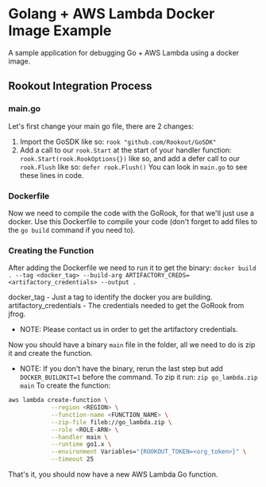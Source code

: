 # Golang + AWS Lambda Docker Image Example

A sample application for debugging Go + AWS Lambda using a docker image.

## Rookout Integration Process

### main.go
Let's first change your main go file, there are 2 changes:
1. Import the GoSDK like so: `rook "github.com/Rookout/GoSDK"`
2. Add a call to our `rook.Start` at the start of your handler function: `rook.Start(rook.RookOptions{})` like so, and add a defer call to our `rook.Flush` like so: `defer rook.Flush()`
You can look in `main.go` to see these lines in code.

### Dockerfile
Now we need to compile the code with the GoRook, for that we'll just use a docker.
Use this Dockerfile to compile your code (don't forget to add files to the `go build` command if you need to).

### Creating the Function
After adding the Dockerfile we need to run it to get the binary:
`docker build . --tag <docker_tag> --build-arg ARTIFACTORY_CREDS=<artifactory_credentials> --output .`

docker_tag - Just a tag to identify the docker you are building.
artifactory_credentials - The credentials needed to get the GoRook from jfrog.
* NOTE: Please contact us in order to get the artifactory credentials.

Now you should have a binary `main` file in the folder, all we need to do is zip it and create the function.
* NOTE: If you don't have the binary, rerun the last step but add `DOCKER_BUILDKIT=1` before the command.
To zip it run: `zip go_lambda.zip main`
To create the function:
```bash
aws lambda create-function \
            --region <REGION> \
            --function-name <FUNCTION_NAME> \
            --zip-file fileb://go_lambda.zip \
            --role <ROLE-ARN> \
            --handler main \
            --runtime go1.x \
            --environment Variables="{ROOKOUT_TOKEN=<org_token>}" \
            --timeout 25
```

That's it, you should now have a new AWS Lambda Go function.

